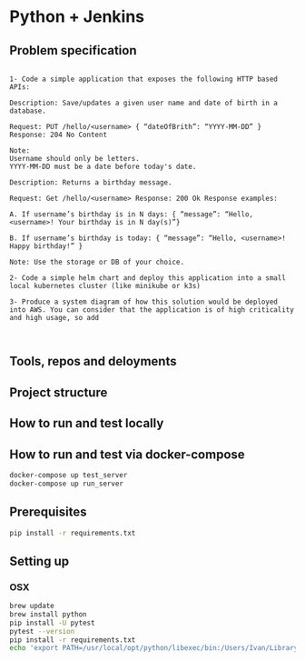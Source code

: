 # Python + Jenkins 

## Problem specification

```

1- Code a simple application that exposes the following HTTP based APIs: 

Description: Save/updates a given user name and date of birth in a database. 

Request: PUT /hello/<username> { “dateOfBrith”: “YYYY-MM-DD” } Response: 204 No Content 

Note: 
Username should only be letters. 
YYYY-MM-DD must be a date before today's date. 

Description: Returns a birthday message. 

Request: Get /hello/<username> Response: 200 Ok Response examples: 

A. If username’s birthday is in N days: { “message”: “Hello, <username>! Your birthday is in N day(s)”} 

B. If username’s birthday is today: { “message”: “Hello, <username>! Happy birthday!” } 

Note: Use the storage or DB of your choice. 

2- Code a simple helm chart and deploy this application into a small local kubernetes cluster (like minikube or k3s) 

3- Produce a system diagram of how this solution would be deployed into AWS. You can consider that the application is of high criticality and high usage, so add



```

## Tools, repos and deloyments 



## Project structure 



## How to run and test locally



## How to run and test via docker-compose
```bash
docker-compose up test_server
docker-compose up run_server
```

## Prerequisites
```bash
pip install -r requirements.txt
```

## Setting up

### OSX
```bash
brew update
brew install python
pip install -U pytest
pytest --version
pip install -r requirements.txt
echo 'export PATH=/usr/local/opt/python/libexec/bin:/Users/Ivan/Library/Python/3.7/bin:$PATH' >> ~/.bash_profile
```